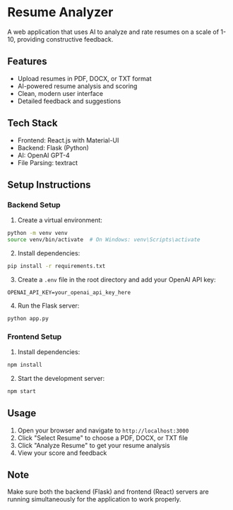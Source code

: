 # Resume Analyzer

A web application that uses AI to analyze and rate resumes on a scale of 1-10, providing constructive feedback.

## Features

- Upload resumes in PDF, DOCX, or TXT format
- AI-powered resume analysis and scoring
- Clean, modern user interface
- Detailed feedback and suggestions

## Tech Stack

- Frontend: React.js with Material-UI
- Backend: Flask (Python)
- AI: OpenAI GPT-4
- File Parsing: textract

## Setup Instructions

### Backend Setup

1. Create a virtual environment:
```bash
python -m venv venv
source venv/bin/activate  # On Windows: venv\Scripts\activate
```

2. Install dependencies:
```bash
pip install -r requirements.txt
```

3. Create a `.env` file in the root directory and add your OpenAI API key:
```
OPENAI_API_KEY=your_openai_api_key_here
```

4. Run the Flask server:
```bash
python app.py
```

### Frontend Setup

1. Install dependencies:
```bash
npm install
```

2. Start the development server:
```bash
npm start
```

## Usage

1. Open your browser and navigate to `http://localhost:3000`
2. Click "Select Resume" to choose a PDF, DOCX, or TXT file
3. Click "Analyze Resume" to get your resume analysis
4. View your score and feedback

## Note

Make sure both the backend (Flask) and frontend (React) servers are running simultaneously for the application to work properly. 